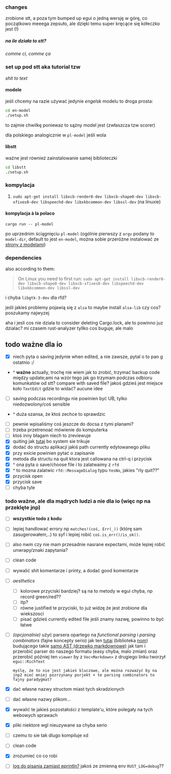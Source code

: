 
### changes
zrobione stt, a poza tym bumped up egui o jedną wersję w górę, co
początkowo meeega zepsuło, ale dzięki temu super kręcące się kółeczko
jest (!)

##### na ile działa to stt?
_comme ci, comme ça_

### set up pod stt aka tutorial tzw
_shit to text_

#### modele
jeśli chcemy na razie używać jedynie _engelsk_ modelu to droga prosta:

```sh
cd en-model
./setup.sh
```
to zajmie chwilkę poniewaz to sążny model jest (zwłaszcza tzw scorer)

dla polskiego analogicznie w `pl-model` jeśli wola

#### libstt
ważne jest również zainstalowanie samej biblioteczki

```sh
cd libstt
./setup.sh
```

### kompylacja

1. `sudo apt-get install libxcb-render0-dev libxcb-shape0-dev libxcb-xfixes0-dev libspeechd-dev libxkbcommon-dev libssl-dev` (na linuxie)

#### kompylacja à la polaco

```
cargo run -- pl-model
```
po uprzednim ściągnięciu `pl-model` (ogólnie pierwszy z `argv` podany to `model-dir`,
default to jest `en-model`, można sobie przeróżne instalować ze [strony z modelami](https://coqui.ai/models))


### dependencies
also according to them:
>On Linux you need to first run:
>`sudo apt-get install libxcb-render0-dev libxcb-shape0-dev libxcb-xfixes0-dev libspeechd-dev libxkbcommon-dev libssl-dev`

i chyba `libgtk-3-dev` dla rfd?

jeśli jakieś problemy pojawią się z `alsa` to maybe install `alsa-lib`
czy cos? poszukamy najwyzej

aha i jesli cos nie dziala to consider deleting Cargo.lock, ale to powinno juz dzialac?
mi czasem rust-analyzer tyllko cos buguje, ale malo

## todo ważne dla io

- [X] niech pyta o saving jedynie when edited, a nie zawsze, pytal o to pan g ostatnio :/
- ^ **ważne** actually, trochę nie wiem jak to zrobić, trzymać backup code między update;ami
  na wzór tego jak go trzymam podczas odbioru komunkatów od stt? compare with saved file?
  jakoś gdzieś jest miejsce koło `TextEdit` gdzie to widać? aucune idee
- [ ] saving podczas recordingu nie powinien być UB, tylko niedozwolony/coś sensible
- ^ duża szansa, że ktoś zechce to sprawdzic
- [ ] pewnie wpisaliśmy coś jeszcze do docsa z tymi planami?
- [ ] trzeba przetrenoać mówienie do komputerka 
- [ ] ktoś inny błagam niech to zreviewuje
- [X] quiting jak [tutaj](https://github.com/emilk/egui/blob/master/examples/confirm_exit/src/main.rs) bo system sie trikuje
- [X] dodać do structu aplikacji jakiś path currently edytowanego pliku
- [X] przy exicie powinien pytać o zapisanie
- [X] metoda dla structu na quit ktora jest callowana na ctrl-q i przycisk
- [X] ^ ona pyta o save/choose file i to zalatwaimy z `rfd`
- [X] ^ to mozna zalatwic `rfd::MessageDialog` typu `YesNo`, jakies "rly quit??"
- [X] przycisk open
- [X] przycisk save
- [ ] chyba tyle

### todo ważne, ale dla mądrych ludzi a nie dla io (więc np na przeklęte jnp)
- [ ] **wszystkie todo z kodu**
- [ ] lepiej handlować errory np `matches!(coś, Err(_))` (którę sam
      zasugerowałem,..) to syf i lepiej robić `coś.is_err()/is_ok()`. 
- [ ] also nwm czy nie mam przesadnie nasrane expectami, może lepiej
      robić unwrapy/znaki zapytania?
- [ ] clean code
- [ ] wywalić shit komentarze i printy, a dodać good komentarze
- [ ] _aesthetics_
  - [ ] kolorowe przyciski bardziej? są na to metody w egui chyba, np record green/red??
  - [ ] itp?
  - [ ] równe justified te przyciski, to już widzę że jest zrobione dla wiekszosci
  - [ ] pisać gdzieś currently edited file jeśli znamy nazwę, powinno to być łatwe
- [ ] _(opcjonalnie)_ użyć parsera opartego na _functional parsing_ i _parsing combinators_ 
      (fajne koncepty serio) jak ten
      [tutaj](https://github.com/hgm-king/prose/blob/master/src/parser.rs)
      (biblioteka [nom](https://docs.rs/nom/latest/nom/)) budującego
      takie [samo AST (drzewko markdownowe)](https://github.com/hgm-king/prose/blob/master/src/lib.rs)
      jak tam i przerobić parser do naszego formatu (easy chyba, malo zmian) oraz przerobić 
      później ten `viewer` by z `Vec<Markdown>` z drugiego linku tworzył `egui::RichText`
      
      myślę, że to nie jest jakieś kluczowe, ale można rozważyć by na
      jnp2 mieć mniej pozrzynany porjekt + te parsing combinators to
      fajny paradygmat?
- [X] dać własne nazwy structom miast tych skradzionych
- [ ] dać własne nazwy plikom...
- [X] wywalić te jakieś pozostałości z template'u, które polegały na tych webowych 
sprawach
- [X] pliki niektore wgl nieuzywane sa chyba serio 
- [ ] czemu to sie tak dlugo kompiluje xd
- [ ] clean code 
- [X] zrozumieć co co robi
- [ ] [log do pisania zamiast eprintln?](https://docs.rs/log/0.4.17/log/index.html)
jakoś ze zmienną env `RUST_LOG=debug`??
